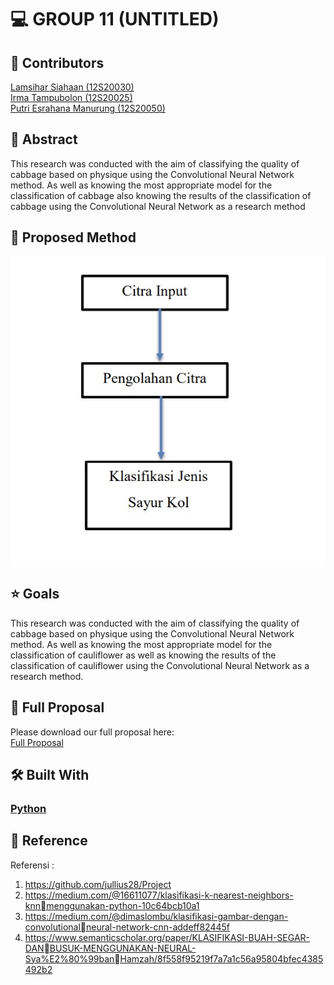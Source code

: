 # 💻 GROUP 11 (UNTITLED) <a name="about-project"></a>

## 👥 Contributors
[Lamsihar Siahaan (12S20030)](https://github.com/lamsiharsiahaan)<br>
[Irma Tampubolon (12S20025)](https://github.com/irmatampubolon)<br>
[Putri Esrahana Manurung (12S20050)](https://github.com/esrahanamnrg)<br>

## 📝 Abstract
This research was conducted with the aim of classifying the quality of cabbage based on physique using the Convolutional Neural Network method. As well as knowing the most appropriate model for the classification of cabbage also knowing the results of the classification of cabbage using the Convolutional Neural Network as a research method

## 📝 Proposed Method 
<img align="center" src="https://github.com/lamsiharsiahaan/Tugas-Proyek-Certan/blob/main/method.jpg">

## ⭐ Goals 
This research was conducted with the aim of classifying the quality of cabbage based on physique using the Convolutional Neural Network method. As well as knowing the most appropriate model for the classification of cauliflower as well as knowing the results of the classification of cauliflower using the Convolutional Neural Network as a research method.

## 📖 Full Proposal
Please download our full proposal here:<br>
[Full Proposal](https://github.com/lamsiharsiahaan/Tugas-Proyek-Certan/raw/main/LP-CERTAN-22-Unlisted_030_025_050.pdf)

## 🛠 Built With <a name="built-with"></a>
### <a href="https://www.python.org/">Python</a>

## 🔭 Reference
Referensi :
1. https://github.com/jullius28/Project
2. https://medium.com/@16611077/klasifikasi-k-nearest-neighbors-knnmenggunakan-python-10c64bcb10a1
3. https://medium.com/@dimaslombu/klasifikasi-gambar-dengan-convolutionalneural-network-cnn-addeff82445f
4. https://www.semanticscholar.org/paper/KLASIFIKASI-BUAH-SEGAR-DANBUSUK-MENGGUNAKAN-NEURAL-Sya%E2%80%99banHamzah/8f558f95219f7a7a1c56a95804bfec4385492b2
